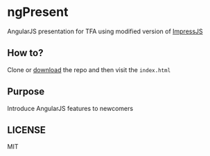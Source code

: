 # ngPresent
AngularJS presentation for TFA using modified version of [ImpressJS](https://github.com/impress/impress.js/tree/master)

## How to?
Clone or [download](https://github.com/KhaledMohamedP/ngPresent/archive/master.zip) the repo and then visit the `index.html`

## Purpose 
Introduce AngularJS features to newcomers 

## LICENSE 
MIT
